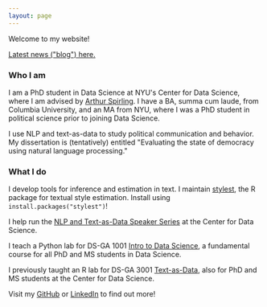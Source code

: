 ```yaml
---
layout: page
---
```


Welcome to my website!

<a href="blog/">Latest news ("blog") here.</a>

<h3>Who I am</h3>

I am a PhD student in Data Science at NYU's Center for Data Science, where I am advised by <a href="https://www.nyu.edu/projects/spirling/">Arthur Spirling</a>. I have a BA, summa cum laude, from Columbia University, and an MA from NYU, where I was a PhD student in political science prior to joining Data Science.

I use NLP and text-as-data to study political communication and behavior. My dissertation is (tentatively) entitled "Evaluating the state of democracy using natural language processing."

<h3>What I do</h3>

I develop tools for inference and estimation in text. I maintain <a href="https://cran.r-project.org/web/packages/stylest/">stylest</a>, the R package for textual style estimation. Install using `install.packages("stylest")`!

I help run the <a href="https://cds.nyu.edu/text-data-speaker-series/">NLP and Text-as-Data Speaker Series</a> at the Center for Data Science.

I teach a Python lab for DS-GA 1001 <a href="https://github.com/leslie-huang/DataScienceCourse">Intro to Data Science</a>, a fundamental course for all PhD and MS students in Data Science.

I previously taught an R lab for DS-GA 3001 <a href="text-as-data-lab/">Text-as-Data</a>, also for PhD and MS students at the Center for Data Science.

Visit my <a href="https://github.com/leslie-huang">GitHub</a> or <a href="https://www.linkedin.com/in/huangleslie">LinkedIn</a> to find out more!

